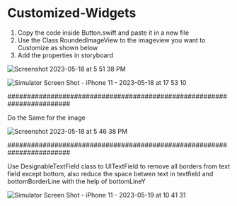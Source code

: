 # Customized-Widgets

1. Copy the code inside Button.swift and paste it in a new file 
2. Use the Class RoundedImageView to the imageview you want to Customize as shown below
3. Add the properties in storyboard 

![Screenshot 2023-05-18 at 5 51 38 PM](https://github.com/takhtani09/Customized-Widgets/assets/126545529/9fe8418b-8a81-412d-901a-2461d88f6cfc)


![Simulator Screen Shot - iPhone 11 - 2023-05-18 at 17 53 10](https://github.com/takhtani09/Customized-Widgets/assets/126545529/9794081f-fe43-4a73-9d69-fd1d2fcf25b1)

########################################################################

Do the Same for the image


![Screenshot 2023-05-18 at 5 46 38 PM](https://github.com/takhtani09/Customized-Widgets/assets/126545529/d9f1137f-d70c-4624-a677-f0488bf12f21)



########################################################################


Use DesignableTextField class to UITextField to remove all borders from text field except bottom, also reduce the space betwen text in textfield and bottomBorderLine with the help of bottomLineY



![Simulator Screen Shot - iPhone 11 - 2023-05-19 at 10 41 31](https://github.com/takhtani09/Customized-Widgets/assets/126545529/22a6a653-b9b6-4ce1-bd74-fb1de8fb9f6e)





